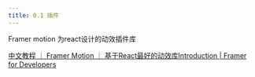 ```yaml
---
title: 0.1 插件
---
```


Framer motion 为react设计的动效插件库

[中文教程 ｜ Framer Motion ｜ 基于React最好的动效库](https://motion.framer.wiki/introduction)[Introduction | Framer for Developers](https://www.framer.com/motion/introduction/)